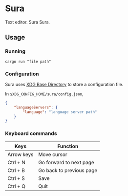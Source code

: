 # Sura

Text editor. Sura Sura.

## Usage

### Running

```
cargo run "file path"
```

### Configuration

Sura uses [XDG Base Directory](https://specifications.freedesktop.org/basedir-spec/latest/) to store a configuration file.

In `$XDG_CONFIG_HOME/sura/config.json`,
```json
{
    "languageServers": {
        "language": "language server path"
    }
}
```

### Keyboard commands

| Keys       | Function                 |
| ---------- | ------------------------ |
| Arrow keys | Move cursor              |
| Ctrl + N   | Go forward to next page  |
| Ctrl + B   | Go back to previous page |
| Ctrl + S   | Save                     |
| Ctrl + Q   | Quit                     |
